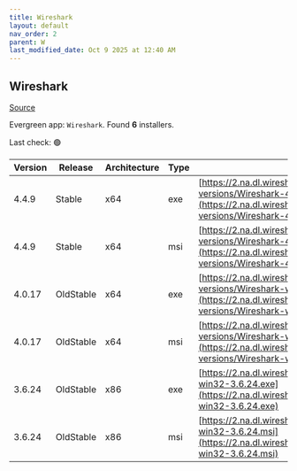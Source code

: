 ```yaml
---
title: Wireshark
layout: default
nav_order: 2
parent: W
last_modified_date: Oct 9 2025 at 12:40 AM
---
```


## Wireshark

[Source](https://www.wireshark.org/#download)

Evergreen app: `Wireshark`. Found **6** installers.

Last check: 🟢

| Version | Release   | Architecture | Type | URI                                                                                                                                                        |
| ------- | --------- | ------------ | ---- | ---------------------------------------------------------------------------------------------------------------------------------------------------------- |
| 4.4.9   | Stable    | x64          | exe  | [https://2.na.dl.wireshark.org/win64/all-versions/Wireshark-4.4.9-x64.exe](https://2.na.dl.wireshark.org/win64/all-versions/Wireshark-4.4.9-x64.exe)       |
| 4.4.9   | Stable    | x64          | msi  | [https://2.na.dl.wireshark.org/win64/all-versions/Wireshark-4.4.9-x64.msi](https://2.na.dl.wireshark.org/win64/all-versions/Wireshark-4.4.9-x64.msi)       |
| 4.0.17  | OldStable | x64          | exe  | [https://2.na.dl.wireshark.org/win64/all-versions/Wireshark-win64-4.0.17.exe](https://2.na.dl.wireshark.org/win64/all-versions/Wireshark-win64-4.0.17.exe) |
| 4.0.17  | OldStable | x64          | msi  | [https://2.na.dl.wireshark.org/win64/all-versions/Wireshark-win64-4.0.17.msi](https://2.na.dl.wireshark.org/win64/all-versions/Wireshark-win64-4.0.17.msi) |
| 3.6.24  | OldStable | x86          | exe  | [https://2.na.dl.wireshark.org/win32/Wireshark-win32-3.6.24.exe](https://2.na.dl.wireshark.org/win32/Wireshark-win32-3.6.24.exe)                           |
| 3.6.24  | OldStable | x86          | msi  | [https://2.na.dl.wireshark.org/win32/Wireshark-win32-3.6.24.msi](https://2.na.dl.wireshark.org/win32/Wireshark-win32-3.6.24.msi)                           |
